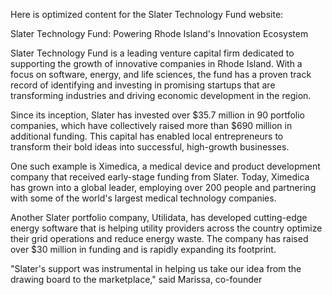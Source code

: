 Here is optimized content for the Slater Technology Fund website:

Slater Technology Fund: Powering Rhode Island's Innovation Ecosystem

Slater Technology Fund is a leading venture capital firm dedicated to supporting the growth of innovative companies in Rhode Island. With a focus on software, energy, and life sciences, the fund has a proven track record of identifying and investing in promising startups that are transforming industries and driving economic development in the region.

Since its inception, Slater has invested over $35.7 million in 90 portfolio companies, which have collectively raised more than $690 million in additional funding. This capital has enabled local entrepreneurs to transform their bold ideas into successful, high-growth businesses.

One such example is Ximedica, a medical device and product development company that received early-stage funding from Slater. Today, Ximedica has grown into a global leader, employing over 200 people and partnering with some of the world's largest medical technology companies.

Another Slater portfolio company, Utilidata, has developed cutting-edge energy software that is helping utility providers across the country optimize their grid operations and reduce energy waste. The company has raised over $30 million in funding and is rapidly expanding its footprint.

"Slater's support was instrumental in helping us take our idea from the drawing board to the marketplace," said Marissa, co-founder